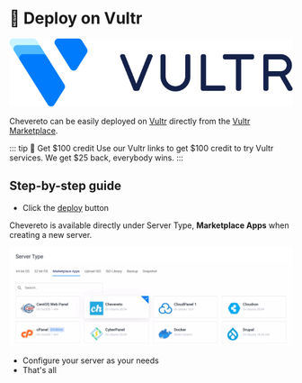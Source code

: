# 🚀 Deploy on Vultr

![Vultr](../src/partners/vultr/logo_onwhite.svg "Vultr")

Chevereto can be easily deployed on [Vultr](https://www.vultr.com/?ref=8880328-6G) directly from the [Vultr Marketplace](https://www.vultr.com/marketplace/?ref=8880328-6G).

::: tip 🤗 Get $100 credit
Use our Vultr links to get $100 credit to try Vultr services. We get $25 back, everybody wins.
:::

## Step-by-step guide

* Click the [deploy](https://chv.to/vultr) button

Chevereto is available directly under Server Type, **Marketplace Apps** when creating a new server.

![Chevereto on Vultr](../src/partners/vultr/screen/panel-server-type.webp "Chevereto on Vultr")

* Configure your server as your needs
* That's all
